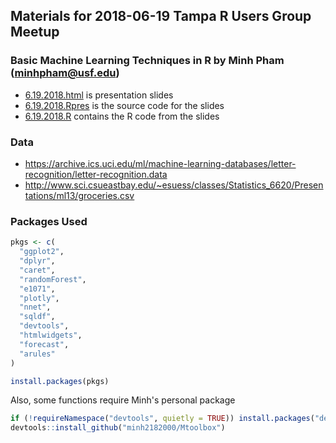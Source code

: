 ## Materials for 2018-06-19 Tampa R Users Group Meetup

### Basic Machine Learning Techniques in R by Minh Pham (minhpham@usf.edu)

- [6.19.2018.html](6.19.2018.html) is presentation slides
- [6.19.2018.Rpres](6.19.2018.Rpres) is the source code for the slides
- [6.19.2018.R](6.19.2018.R) contains the R code from the slides

### Data

- <https://archive.ics.uci.edu/ml/machine-learning-databases/letter-recognition/letter-recognition.data>
- <http://www.sci.csueastbay.edu/~esuess/classes/Statistics_6620/Presentations/ml13/groceries.csv>

### Packages Used

```r
pkgs <- c(
  "ggplot2",
  "dplyr",
  "caret",
  "randomForest",
  "e1071",
  "plotly",
  "nnet",
  "sqldf",
  "devtools",
  "htmlwidgets",
  "forecast",
  "arules"
)

install.packages(pkgs)
```

Also, some functions require Minh's personal package

```r
if (!requireNamespace("devtools", quietly = TRUE)) install.packages("devtools")
devtools::install_github("minh2182000/Mtoolbox")
```